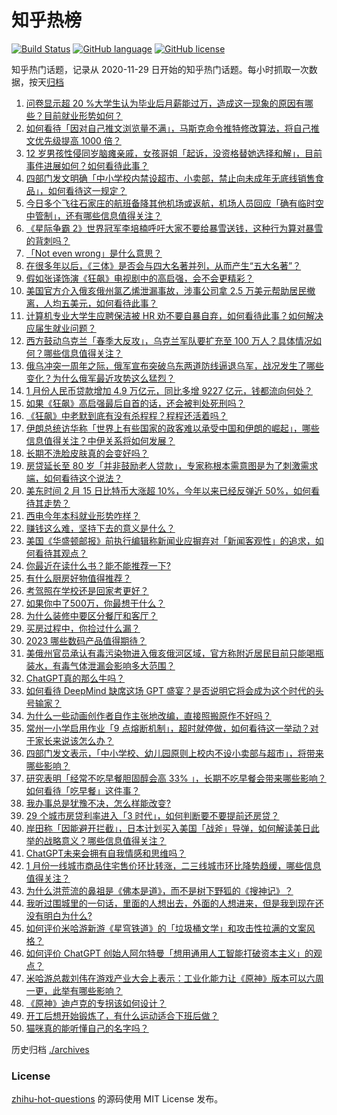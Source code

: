 # 知乎热榜
[![Build Status](https://github.com/ToWeLong/zhihu-hot-questions/workflows/CI/badge.svg)](https://github.com/ToWeLong/zhihu-hot-questions/actions)
[![GitHub language](https://img.shields.io/badge/language-golang-orange.svg)](https://golang.org/)
[![GitHub license](https://img.shields.io/github/license/ToWeLong/zhihu-hot-questions)](https://github.com/ToWeLong/zhihu-hot-questions/blob/main/LICENSE)

知乎热门话题，记录从 2020-11-29 日开始的知乎热门话题。每小时抓取一次数据，按天[归档](./archives)

<!-- BEGIN -->

1. [问卷显示超 20 %大学生认为毕业后月薪能过万，造成这一现象的原因有哪些？目前就业形势如何？](https://www.zhihu.com/question/583953933)
1. [如何看待「因对自己推文浏览量不满」，马斯克命令推特修改算法，将自己推文优先级提高 1000 倍？](https://www.zhihu.com/question/584170784)
1. [12 岁男孩性侵同岁脑瘫亲戚，女孩哥姐「起诉，没资格替她选择和解」，目前事件进展如何？如何看待此事？](https://www.zhihu.com/question/584160047)
1. [四部门发文明确「中小学校内禁设超市、小卖部，禁止向未成年无底线销售食品」，如何看待这一规定？](https://www.zhihu.com/question/584212821)
1. [今日多个飞往石家庄的航班备降其他机场或返航，机场人员回应「确有临时空中管制」，还有哪些信息值得关注？](https://www.zhihu.com/question/584392282)
1. [《星际争霸 2》世界冠军李培楠呼吁大家不要给暴雪送钱，这种行为算对暴雪的背刺吗？](https://www.zhihu.com/question/584190631)
1. [「Not even wrong」是什么意思？](https://www.zhihu.com/question/341026031)
1. [在很多年以后，《三体》是否会与四大名著并列，从而产生“五大名著”？](https://www.zhihu.com/question/579096675)
1. [假如张译饰演《狂飙》电视剧中的高启强，会不会更精彩？](https://www.zhihu.com/question/582083180)
1. [美国官方介入俄亥俄州氯乙烯泄漏事故，涉事公司拿 2.5 万美元帮助居民撤离，人均五美元，如何看待此事？](https://www.zhihu.com/question/584213504)
1. [计算机专业大学生应聘保洁被 HR 劝不要自暴自弃，如何看待此事？如何解决应届生就业问题？](https://www.zhihu.com/question/584206512)
1. [西方鼓动乌克兰「春季大反攻」，乌克兰军队要扩充至 100 万人？具体情况如何？哪些信息值得关注？](https://www.zhihu.com/question/584348497)
1. [俄乌冲突一周年之际，俄军宣布突破乌东两道防线逼退乌军，战况发生了哪些变化？为什么俄军最近攻势这么猛烈？](https://www.zhihu.com/question/584373811)
1. [1 月份人民币贷款增加 4.9 万亿元，同比多增 9227 亿元，钱都流向何处？](https://www.zhihu.com/question/583949752)
1. [如果《狂飙》高启强最后自首的话，还会被判处死刑吗？](https://www.zhihu.com/question/582052170)
1. [《狂飙》中老默到底有没有杀程程？程程还活着吗？](https://www.zhihu.com/question/580579038)
1. [伊朗总统访华称「世界上有些国家的政客难以承受中国和伊朗的崛起」，哪些信息值得关注？中伊关系将如何发展？](https://www.zhihu.com/question/584287760)
1. [长期不洗脸皮肤真的会变好吗？](https://www.zhihu.com/question/581143856)
1. [房贷延长至 80 岁「并非鼓励老人贷款」，专家称根本需意图是为了刺激需求端，如何看待这个说法？](https://www.zhihu.com/question/583957399)
1. [美东时间 2 月 15 日比特币大涨超 10%，今年以来已经反弹近 50%，如何看待其走势？](https://www.zhihu.com/question/584350626)
1. [西电今年本科就业形势咋样？](https://www.zhihu.com/question/41227605)
1. [赚钱这么难，坚持下去的意义是什么？](https://www.zhihu.com/question/583545821)
1. [美国《华盛顿邮报》前执行编辑称新闻业应摒弃对「新闻客观性」的追求，如何看待其观点？](https://www.zhihu.com/question/584153605)
1. [你最近在读什么书？能不能推荐一下?](https://www.zhihu.com/question/578671032)
1. [有什么厨房好物值得推荐？](https://www.zhihu.com/question/572403874)
1. [考驾照在学校还是回家考更好？](https://www.zhihu.com/question/584344270)
1. [如果你中了500万，你最想干什么？](https://www.zhihu.com/question/583305820)
1. [为什么装修中要区分餐厅和客厅？](https://www.zhihu.com/question/578256264)
1. [买房过程中，你捡过什么漏？](https://www.zhihu.com/question/576926302)
1. [2023 哪些数码产品值得期待？](https://www.zhihu.com/question/581521519)
1. [美俄州官员承认有毒污染物进入俄亥俄河区域，官方称附近居民目前只能喝瓶装水，有毒气体泄漏会影响多大范围？](https://www.zhihu.com/question/584356230)
1. [ChatGPT真的那么牛吗？](https://www.zhihu.com/question/581556221)
1. [如何看待 DeepMind 缺席这场 GPT 盛宴？是否说明它将会成为这个时代的头号输家？](https://www.zhihu.com/question/583900343)
1. [为什么一些动画创作者自作主张地改编，直接照搬原作不好吗？](https://www.zhihu.com/question/579018202)
1. [常州一小学启用作业「9 点熔断机制」，超时就停做，如何看待这一举动？对于家长来说该怎么办？](https://www.zhihu.com/question/584158615)
1. [四部门发文表示，「中小学校、幼儿园原则上校内不设小卖部与超市」，将带来哪些影响？](https://www.zhihu.com/question/584179095)
1. [研究表明「经常不吃早餐胆固醇会高 33% 」，长期不吃早餐会带来哪些影响？如何看待「吃早餐」这件事？](https://www.zhihu.com/question/583742935)
1. [我办事总是犹豫不决，怎么样能改变?](https://www.zhihu.com/question/584367905)
1. [29 个城市房贷利率进入「3 时代」，如何判断要不要提前还房贷？](https://www.zhihu.com/question/584178333)
1. [岸田称「因能避开拦截」，日本计划买入美国「战斧」导弹，如何解读美日此举的战略意义？哪些信息值得关注？](https://www.zhihu.com/question/584206622)
1. [ChatGPT未来会拥有自我情感和思维吗？](https://www.zhihu.com/question/583408723)
1. [1 月份一线城市商品住宅售价环比转涨，二三线城市环比降势趋缓，哪些信息值得关注？](https://www.zhihu.com/question/584352662)
1. [为什么洪荒流的鼻祖是《佛本是道》，而不是树下野狐的《搜神记》？](https://www.zhihu.com/question/570234136)
1. [我听过围城里的一句话，里面的人想出去，外面的人想进来，但是我到现在还没有明白为什么?](https://www.zhihu.com/question/582654626)
1. [如何评价米哈游新游《星穹铁道》的「垃圾桶文学」和攻击性拉满的文案风格？](https://www.zhihu.com/question/584173696)
1. [如何评价 ChatGPT 创始人阿尔特曼「想用通用人工智能打破资本主义」的观点？](https://www.zhihu.com/question/584267609)
1. [米哈游总裁刘伟在游戏产业大会上表示：工业化能力让《原神》版本可以六周一更，此举有哪些影响？](https://www.zhihu.com/question/583997173)
1. [《原神》迪卢克的专拐该如何设计？](https://www.zhihu.com/question/582169564)
1. [开工后想开始锻炼了，有什么运动适合下班后做？](https://www.zhihu.com/question/581130492)
1. [猫咪真的能听懂自己的名字吗？](https://www.zhihu.com/question/583097679)

<!-- END -->

历史归档 [./archives](./archives)


### License
[zhihu-hot-questions](https://github.com/towelong/zhihu-hot-questions) 的源码使用 MIT License 发布。